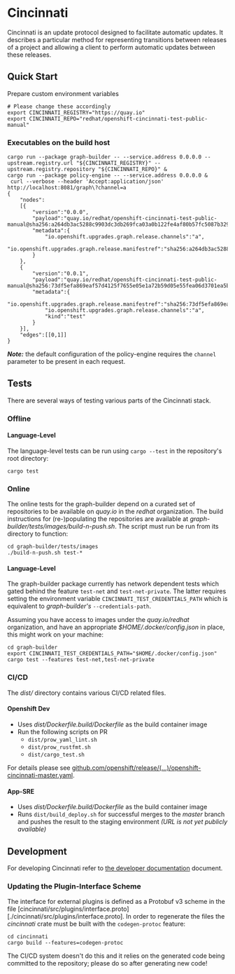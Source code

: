 # Cincinnati

Cincinnati is an update protocol designed to facilitate automatic updates. It describes a particular method for representing transitions between releases of a project and allowing a client to perform automatic updates between these releases.

## Quick Start

Prepare custom environment variables

```console
# Please change these accordingly
export CINCINNATI_REGISTRY="https://quay.io"
export CINCINNATI_REPO="redhat/openshift-cincinnati-test-public-manual"
```

### Executables on the build host

```console
cargo run --package graph-builder -- --service.address 0.0.0.0 --upstream.registry.url "${CINCINNATI_REGISTRY}" --upstream.registry.repository "${CINCINNATI_REPO}" &
cargo run --package policy-engine -- --service.address 0.0.0.0 &
 curl --verbose --header 'Accept:application/json' http://localhost:8081/graph\?channel=a
{
    "nodes":
    [{
        "version":"0.0.0",
        "payload":"quay.io/redhat/openshift-cincinnati-test-public-manual@sha256:a264db3ac5288c9903dc3db269fca03a0b122fe4af80b57fc5087b329995013d",
        "metadata":{
            "io.openshift.upgrades.graph.release.channels":"a",
            "io.openshift.upgrades.graph.release.manifestref":"sha256:a264db3ac5288c9903dc3db269fca03a0b122fe4af80b57fc5087b329995013d"
        }
    },
    {
        "version":"0.0.1",
        "payload":"quay.io/redhat/openshift-cincinnati-test-public-manual@sha256:73df5efa869eaf57d4125f7655e05e1a72b59d05e55fea06d3701ea5b59234ff",
        "metadata":{
            "io.openshift.upgrades.graph.release.manifestref":"sha256:73df5efa869eaf57d4125f7655e05e1a72b59d05e55fea06d3701ea5b59234ff",
            "io.openshift.upgrades.graph.release.channels":"a",
            "kind":"test"
        }
    }],
    "edges":[[0,1]]
}
```

***Note:*** the default configuration of the policy-engine requires the `channel` parameter to be present in each request.

## Tests
There are several ways of testing various parts of the Cincinnati stack.

### Offline

#### Language-Level
The language-level tests can be run using `cargo --test` in the repository's root directory:

```console
cargo test
```

### Online
The online tests for the graph-builder depend on a curated set of repositories to be available on *quay.io* in the *redhat* organization.
The build instructions for (re-)populating the repositories are available at *graph-builder/tests/images/build-n-push.sh*.
The script must run be run from its directory to function:

```console
cd graph-builder/tests/images
./build-n-push.sh test-*
```

#### Language-Level
The graph-builder package currently has network dependent tests which gated behind the feature `test-net` and `test-net-private`.
The latter requires setting the environment variable `CINCINNATI_TEST_CREDENTIALS_PATH` which is equivalent to *graph-builder's* `--credentials-path`.

Assuming you have access to images under the *quay.io/redhat* organization, and have an appropriate *$HOME/.docker/config.json* in place, this might work on your machine:

```console
cd graph-builder
export CINCINNATI_TEST_CREDENTIALS_PATH="$HOME/.docker/config.json"
cargo test --features test-net,test-net-private
```

### CI/CD
The *dist/* directory contains various CI/CD related files.

#### Openshift Dev
* Uses *dist/Dockerfile.build/Dockerfile* as the build container image
* Run the following scripts on PR
    * `dist/prow_yaml_lint.sh`
    * `dist/prow_rustfmt.sh`
    * `dist/cargo_test.sh`

For details please see [github.com/openshift/release/(...)/openshift-cincinnati-master.yaml][1].

#### App-SRE
* Uses *dist/Dockerfile.build/Dockerfile* as the build container image
* Runs `dist/build_deploy.sh` for successful merges to the *master* branch and pushes the result to the staging environment *(URL is not yet publicly available)*


## Development

For developing Cincinnati refer to [the developer documentation](./docs/developer/developing.md) document.

### Updating the Plugin-Interface Scheme
The interface for external plugins is defined as a Protobuf v3 scheme in the file [cincinnati/src/plugins/interface.proto][./cincinnati/src/plugins/interface.proto].
In order to regenerate the files the *cincinnati* crate must be built with the `codegen-protoc` feature:

```console
cd cincinnati
cargo build --features=codegen-protoc
```

The CI/CD system doesn't do this and it relies on the generated code being committed to the repository; please do so after generating new code!

[1]: https://github.com/openshift/release/blob/master/ci-operator/config/openshift/cincinnati/openshift-cincinnati-master.yaml
